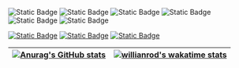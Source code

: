 ![Static Badge](https://img.shields.io/badge/c-gray?style=for-the-badge&logo=C)
![Static Badge](https://img.shields.io/badge/c%2B%2B-blue?style=for-the-badge&logo=c%2B%2B)
![Static Badge](https://img.shields.io/badge/java-orange?style=for-the-badge&logo=openjdk)
![Static Badge](https://img.shields.io/badge/python-yellow?style=for-the-badge&logo=python)
![Static Badge](https://img.shields.io/badge/typescript-white?style=for-the-badge&logo=typescript)
![Static Badge](https://img.shields.io/badge/latex-green?style=for-the-badge&logo=latex)

[![Static Badge](https://img.shields.io/badge/bilibili-pink?style=for-the-badge&logo=bilibili)](https://space.bilibili.com/120174936)
[![Static Badge](https://img.shields.io/badge/zhihu-gray?style=for-the-badge&logo=zhihu)](https://www.zhihu.com/people/agoh-40)
[![Static Badge](https://img.shields.io/badge/codeforces-white?style=for-the-badge&logo=codeforces)](https://codeforces.com/profile/AgOH)

|[![Anurag's GitHub stats](https://github-readme-stats.vercel.app/api?username=StableAgOH&show_icons=true)](https://github.com/anuraghazra/github-readme-stats)|[![willianrod's wakatime stats](https://github-readme-stats.vercel.app/api/wakatime?username=AgOH&langs_count=5&custom_title=AgOH's%20Wakatime%20Stats)](https://github.com/anuraghazra/github-readme-stats)|
|:-:|:-:|
